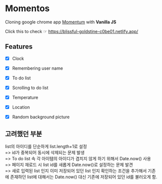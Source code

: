 Momentos
========
Cloning google chrome app [Momentum](https://chrome.google.com/webstore/detail/momentum/laookkfknpbbblfpciffpaejjkokdgca?page=1&hl=ko&itemlang=he) with **Vanilla JS**

Click this to check ☞ https://blissful-goldstine-c0be01.netlify.app/


Features
---------
- [x] Clock
- [x] Remembering user name
- [x] To do list
- [x] Scrolling to do list
- [x] Temperature
- [x] Location
- [x] Random background picture



고려했던 부분
------------
list의 아이디를 단순하게 list.length+1로 설정   
=> id가 중복되어 동시에 삭제되는 문제 발생  
=> To do list 속 각 아이템의 아이디가 겹치지 않게 하기 위해서 Date.now() 사용   
=> 페이지 재로드 시 list id를 새롭게 Date.now()로 설정하는 문제 발견   
=> 새로 입력된 list 인지 이미 저장되어 있던 list 인지 확인하는 조건을 추가해서 기존에 존재하던 list에 대해서는 Date.now() 대신 기존에 저장되어 있던 id를 불러오게 함.   
